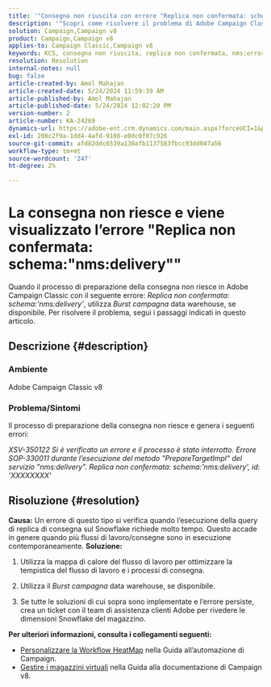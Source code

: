 ```yaml
---
title: '"Consegna non riuscita con errore "Replica non confermata: schema:"nms:delivery""""'
description: '"Scopri come risolvere il problema di Adobe Campaign Classic, in cui la consegna non riesce e viene visualizzato l’errore "Replica non confermata: schema:"nms:delivery""."'
solution: Campaign,Campaign v8
product: Campaign,Campaign v8
applies-to: Campaign Classic,Campaign v8
keywords: KCS, consegna non riuscita, replica non confermata, nms:errore di consegna, errore, Adobe Campaign Classic, ACC v8
resolution: Resolution
internal-notes: null
bug: false
article-created-by: Amol Mahajan
article-created-date: 5/24/2024 11:59:39 AM
article-published-by: Amol Mahajan
article-published-date: 5/24/2024 12:02:20 PM
version-number: 2
article-number: KA-24269
dynamics-url: https://adobe-ent.crm.dynamics.com/main.aspx?forceUCI=1&pagetype=entityrecord&etn=knowledgearticle&id=e13b4a17-c519-ef11-9f89-000d3a37816b
exl-id: 200c2f9a-1dd4-4afd-9108-e0dc0f07c926
source-git-commit: afd82ddc6539a130afb1137583fbcc93dd047a56
workflow-type: tm+mt
source-wordcount: '247'
ht-degree: 2%

---
```


# La consegna non riesce e viene visualizzato l’errore &quot;Replica non confermata: schema:&quot;nms:delivery&quot;&quot;


Quando il processo di preparazione della consegna non riesce in Adobe Campaign Classic con il seguente errore: *Replica non confermata: schema:&#39;nms:delivery&#39;*, utilizza *Burst campagna* data warehouse, se disponibile. Per risolvere il problema, segui i passaggi indicati in questo articolo.

## Descrizione {#description}


### <b>Ambiente</b>

Adobe Campaign Classic v8



### <b>Problema/Sintomi</b>

Il processo di preparazione della consegna non riesce e genera i seguenti errori:

*XSV-350122 Si è verificato un errore e il processo è stato interrotto.*
*Errore SOP-330011 durante l’esecuzione del metodo &quot;PrepareTargetImpl&quot; del servizio &quot;nms:delivery&quot;.*
*Replica non confermata: schema:&#39;nms:delivery&#39;, id: &#39;XXXXXXXX&#39;*


## Risoluzione {#resolution}

<b>Causa:</b>
Un errore di questo tipo si verifica quando l’esecuzione della query di replica di consegna sul Snowflake richiede molto tempo. Questo accade in genere quando più flussi di lavoro/consegne sono in esecuzione contemporaneamente.
<b>Soluzione:</b>
1. Utilizza la mappa di calore del flusso di lavoro per ottimizzare la tempistica del flusso di lavoro e i processi di consegna.


2. Utilizza il *Burst campagna* data warehouse, se disponibile.


3. Se tutte le soluzioni di cui sopra sono implementate e l’errore persiste, crea un ticket con il team di assistenza clienti Adobe per rivedere le dimensioni Snowflake del magazzino.


<b>Per ulteriori informazioni, consulta i collegamenti seguenti:</b>

- [Personalizzare la Workflow HeatMap](https://experienceleague.adobe.com/en/docs/campaign/automation/workflows/monitoring-workflows/heatmap#using-the-heatmap) nella Guida all’automazione di Campaign.
- [Gestire i magazzini virtuali](https://experienceleague.adobe.com/en/docs/campaign/campaign-v8/data/workflows#warehouse) nella Guida alla documentazione di Campaign v8.
